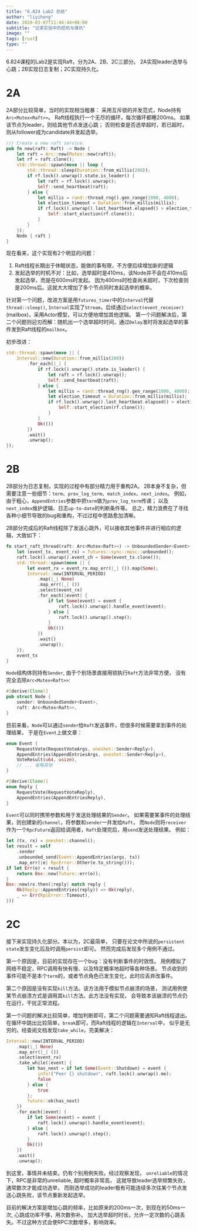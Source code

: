 ```yaml
---
title: "6.824 Lab2 总结"
author: "liyiheng"
date: 2020-03-07T11:44:44+08:00
subtitle: "记录实验中的挖坑与填坑"
image: ""
tags: [rust]
type: ""
---
```


6.824课程的Lab2是实现Raft，分为2A、2B、2C三部分。
2A实现leader选举与心跳；2B实现日志复制；2C实现持久化。


<!--more-->

# 2A

2A部分比较简单，当时的实现相当粗暴：
采用互斥锁的并发范式，Node持有`Arc<Mutex<Raft>>`。
Raft线程执行一个无尽的循环，每次循环都睡200ms。
如果该节点为leader，则给其他节点发送心跳；
否则检查是否选举超时，若已超时，则从follower成为candidate并发起选举。

```rust
/// Create a new raft service.
pub fn new(raft: Raft) -> Node {
    let raft = Arc::new(Mutex::new(raft));
    let rf = raft.clone();
    std::thread::spawn(move || loop {
        std::thread::sleep(Duration::from_millis(200));
        if rf.lock().unwrap().state.is_leader() {
            let raft = rf.lock().unwrap();
            Self::send_heartbeat(raft);
        } else {
            let millis = rand::thread_rng().gen_range(1000, 4000);
            let election_timeout = Duration::from_millis(millis);
            if rf.lock().unwrap().last_heartbeat.elapsed() > election_timeout {
                Self::start_election(rf.clone());
            }
        }
    });
    Node { raft }
}
```
现在看来，这个实现有2个明显的问题：
1. Raft线程长期出于休眠状态，能做的事有限，不方便后续增加新的逻辑
2. 发起选举的时机不对：比如，选举超时是410ms，该Node并不会在410ms后发起选举，而是在600ms时发起。
因为400ms时检查尚未超时，下次检查则是200ms后。这就大大增加了多个节点同时发起选举的概率。

针对第一个问题，改进方案是用`futures_timer`中的`Interval`代替`thread::sleep()`, 
`Interval`实现了`Stream`，后续通过`select(event_receiver)`(mailbox)，采用Actor模型，可以方便地增加其他逻辑。
第一个问题解决后，第二个问题则迎刃而解：随机出一个选举超时时间，通过`Delay`准时将发起选举的事件发到Raft线程的`mailbox`。

初步改进：
```rust
std::thread::spawn(move || {
    Interval::new(Duration::from_millis(200))
        .for_each(|_| {
            if rf.lock().unwrap().state.is_leader() {
                let raft = rf.lock().unwrap();
                Self::send_heartbeat(raft);
            } else {
                let millis = rand::thread_rng().gen_range(1000, 4000);
                let election_timeout = Duration::from_millis(millis);
                if rf.lock().unwrap().last_heartbeat.elapsed() > election_timeout {
                    Self::start_election(rf.clone());
                }
            }
            Ok(())
        })
        .wait()
        .unwrap();
});
```

# 2B

2B部分为日志复制，实现的过程中有部分精力用于重构2A。
2B本身不复杂，但需要注意一些细节：`term`、`prev_log_term`、`match_index`、`next_index`。
例如，由于粗心，`AppendEntries`参数中把`term`做为`prev_log_term`传递；
以及`next_index`维护逻辑、日志`up-to-date`的判断条件等。
总之，精力浪费在了寻找各种小细节导致的bug和重构，不过过程中思路愈加清晰。

2B部分完成后的Raft线程除了发送心跳外，可以接收其他事件并进行相应的逻辑，大致如下：
```rust
fn start_raft_thread(raft: Arc<Mutex<Raft>>) -> UnboundedSender<Event> {
    let (event_tx, event_rx) = futures::sync::mpsc::unbounded();
    raft.lock().unwrap().event_ch = Some(event_tx.clone());
    std::thread::spawn(move || {
        let event_rx = event_rx.map_err(|_| ()).map(Some);
        Interval::new(INTERVAL_PERIOD)
            .map(|_| None)
            .map_err(|_| ())
            .select(event_rx)
            .for_each(|event| {
                if let Some(event) = event {
                    raft.lock().unwrap().handle_event(event);
                } else {
                    raft.lock().unwrap().step();
                }
                Ok(())
            })
            .wait()
            .unwrap();
    });
    event_tx
}
```
`Node`结构体则持有`Sender`, 由于个别场景直接用锁执行`Raft`方法非常方便，
没有完全去除`Arc<Mutex<Raft>>`:
```rust
#[derive(Clone)]
pub struct Node {
    sender: UnboundedSender<Event>,
    raft: Arc<Mutex<Raft>>,
}
```
目前来看，`Node`可以通过`sender`给`Raft`发送事件，但很多时候需要拿到事件的处理结果，
于是在`Event`上做文章：
```rust
enum Event {
    RequestVote(RequestVoteArgs, oneshot::Sender<Reply>),
    AppendEntries(AppendEntriesArgs, oneshot::Sender<Reply>),
    VoteResult(u64, usize),
    // ... 省略其他
}

#[derive(Clone)]
enum Reply {
    RequestVote(RequestVoteReply),
    AppendEntries(AppendEntriesReply),
}
```
`Event`可以同时携带参数和用于发送处理结果的`Sender`。
如果需要某事件的处理结果，则创建新的`channel`，将参数和`sender`一并发给`Raft`，
而`Node`则将`receiver`作为一个`RpcFuture`返回给调用者，`Raft`处理完后，用`send`发送处理结果。
例如：
```rust
let (tx, rx) = oneshot::channel();
let result = self
    .sender
    .unbounded_send(Event::AppendEntries(args, tx))
    .map_err(|e| RpcError::Other(e.to_string()));
if let Err(e) = result {
    return Box::new(future::err(e));
}
Box::new(rx.then(|reply| match reply {
    Ok(Reply::AppendEntries(reply)) => Ok(reply),
    _ => Err(RpcError::Timeout),
}))
```

# 2C

接下来实现持久化部分。本以为，2C最简单，
只要在论文中所说的`persistent state`发生变化后及时调用`persist`即可。
然而完成后发现多个用例不通过。

第一个原因是，目前的实现存在一个bug：没有判断事件的时效性。
用例模拟了网络不稳定，RPC调用有快有慢、以及特定概率地超时等各种场景。
节点收到的事件可能不是本个`term`的，或者节点角色已发生变化，此时应丢弃改事件。

第二个原因是没有实现`kill`方法。该方法用于模拟节点崩溃的场景，
测试用例使某节点崩溃方式是调用其`kill`方法。此方法没有实现，
会导致本该崩溃的节点仍在运行，干扰正常流程。


第一个问题的解决比较简单，增加判断即可，第二个问题需要通知Raft线程退出。
在循环中跳出比较简单，`break`即可，而Raft线程的逻辑在`Interval`中， 
似乎是无穷的。经查阅文档发现`take_while`，完美解决：
```rust
Interval::new(INTERVAL_PERIOD)
    .map(|_| None)
    .map_err(|_| ())
    .select(event_rx)
    .take_while(|event| {
        let has_next = if let Some(Event::Shutdown) = event {
            info!("Peer {} shutdown", raft.lock().unwrap().me);
            false
        } else {
            true
        };
        future::ok(has_next)
    })
    .for_each(|event| {
        if let Some(event) = event {
            raft.lock().unwrap().handle_event(event);
        } else {
            raft.lock().unwrap().step();
        }
        Ok(())
    })
    .wait()
    .unwrap();
```

到这里，事情并未结束。仍有个别用例失败。经过观察发现，
`unreliable`的情况下，RPC是非常的unreliable, 超时概率非常高，
这就导致leader选举频繁失败，通常数次才能成功选举，
而刚选举成功的leader极有可能连续多次往某个节点发送心跳失败，该节点重新发起选举。

目前的解决方案是增加心跳的频率，比如原来的200ms一次，到现在的50ms一次,
心跳成功率不够，用次数弥补。
加大选举超时时长，允许一定次数的心跳丢失。不过这种方式会使RPC次数增多，影响效率。

